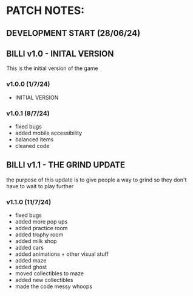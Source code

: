 # PATCH NOTES:  


## DEVELOPMENT START (28/06/24)  


## BILLI v1.0 - INITAL VERSION

This is the initial version of the game  


### v1.0.0 (1/7/24)

- INITIAL VERSION

### v1.0.1 (8/7/24)

- fixed bugs
- added mobile accessibility
- balanced items
- cleaned code

## BILLI v1.1 - THE GRIND UPDATE

the purpose of this update is to give people a way to grind so they don't have to wait to play further  


### v1.1.0 (11/7/24)

- fixed bugs
- added more pop ups
- added practice room
- added trophy room
- added milk shop
- added cars
- added animations + other visual stuff
- added maze
- added ghost
- moved collectibles to maze
- added new collectibles
- made the code messy whoops
